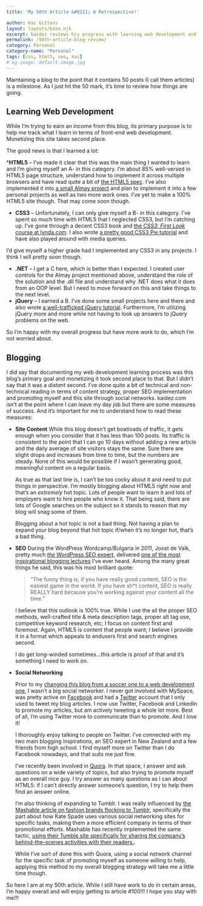 ```yaml
---
title: 'My 50th Article &#8211; A Retrospective!'

author: Kai Gittens
layout: layouts/base.njk
excerpt: kaidez reviews his progress with learning web development and how his blog is doing in terms of content, SEO and social network promotion
permalink: /50th-article-blog-review/
category: Personal
category-name: "Personal"
tags: [css, html5, seo, kai]
# og-image: default-image.jpg
---
```


Maintaining a blog to the point that it contains 50 posts (I call them articles) is a milestone. As I just hit the 50 mark, it’s time to review how things are going.

## Learning Web Development

While I’m trying to earn an income from this blog, its primary purpose is to help me track what I learn in terms of front-end web development. Monetizing this site takes second place.

The good news is that I learned a lot:

***HTML5** – I’ve made it clear that this was the main thing I wanted to learn and I’m giving myself an A- in this category. I’m about 85% well-versed in HTML5 page structure, understand how to implement it across multiple browsers and have read quite a bit of [the HTML5 spec][1]. I’ve also implemented it into [a small Almay project][2] and plan to implement it into a few personal projects as well as two more work ones. I’ve yet to make a 100% HTML5 site though. That may come soon though.
*   **CSS3** – Unfortunately, I can only give myself a B- in this category. I’ve spent so much time with HTML5 that I neglected CSS3, but I’m catching up. I’ve gone through a decent CSS3 book and [the *CSS3: First Look* course at lynda.com][3]. I also wrote [a pretty good CSS3 Pie tutorial][4] and have also played around with media queries.

I’d give myself a higher grade had I implemented any CSS3 in any projects. I think I will pretty soon though.
*   **.NET** – I get a C here, which is better than I expected. I created user controls for the Almay project mentioned above, understand the role of the solution and the .dll file and understand why .NET does what it does from an OOP level. But I need to move forward on this and take things to the next level.
*   **jQuery** – I earned a B. I’ve done some small projects here and there and also wrote [a well-trafficked jQuery tutorial][5]. Furthermore, I’m utilizing jQuery more and more while not having to look up answers to jQuery problems on the web.

 [1]: http://developers.whatwg.org/
 [2]: http://kaidez.com/almay-project-using-html5-net-jquery/
 [3]: http://www.lynda.com/CSS-training/css3-first-look/73288-2C.html
 [4]: http://kaidez.com/css3-pie-link-tutorial/
 [5]: http://kaidez.com/tutorial-simple-jquery-fade-in-fade-out/

So I’m happy with my overall progress but have more work to do, which I’m not worried about.

## Blogging

I did say that documenting my web development learning process was this blog’s primary goal and monetizing it took second place to that. But I didn’t say that it was a *distant* second. I’ve done quite a bit of technical and non-technical reading in terms of content strategy, proper SEO implementation and promoting myself and this site through social networks. kaidez.com isn’t at the point where I can leave my day job but there are some measures of success. And it’s important for me to understand how to read these measures:

*   **Site Content**
    While this blog doesn’t get boatloads of traffic, it gets enough when you consider that it has less than 100 posts. Its traffic is consistent to the point that I can go 10 days without adding a new article and the daily average of site visitors stays the same. Sure there are slight drops and increases from time to time, but the numbers are steady.
    None of this would be possible if I wasn’t generating good, meaningful content on a regular basis.

    As true as that last line is, I can’t be too cocky about it and need to put things in perspective. I’m mostly blogging about HTML5 right now and that’s an *extremely* hot topic. Lots of people want to learn it and lots of employers want to hire people who know it. That being said, there are lots of Google searches on the subject so it stands to reason that my blog will snag some of them.

    Blogging about a hot topic is not a bad thing. Not having a plan to expand your blog beyond that hot topic if/when it’s no longer hot, that’s a bad thing.
*   **SEO**
    During the WordPress Wordcamp/Bulgaria in 2011, Joost de Valk, pretty much [*the* WordPress SEO expert][6], delivered [one of the most inspirational blogging lectures][7] I’ve ever heard. Among the many great things he said, this was his most brilliant quote:

    > “The funny thing is, if you have really good content, SEO is the easiest game in the world. If you have sh*t content, SEO is really REALLY hard because you’re working against your content all the time.”

    I believe that this outlook is 100% true. While I use the all the proper SEO methods, well-crafted title & meta description tags, proper alt tag use, competitive keyword research, etc; I focus on content first and foremost. Again, HTML5 is content that people want; I believe I provide it in a format which appeals to endusers first and search engines second.

    I do get long-winded sometimes…this article is proof of that and it’s something I need to work on.

*   **Social Networking**

    Prior to my [changing this blog from a soccer one to a web development one][8], I wasn’t a big social networker. I never got involved with MySpace, was pretty active on [Facebook][9] and had a [Twitter][10] account that I only used to tweet my blog articles.
    I now use Twitter, Facebook and LinkedIn to promote my articles, but am actively tweeting a whole lot more. Best of all, I’m using Twitter more to communicate than to promote. And I *love* it!

    I thoroughly enjoy talking to people on Twitter. I’ve connected with my two main blogging inspirations, an SEO expert in New Zealand and a few friends from high school. I find myself more on Twitter than I do Facebook nowadays, and that suits me just fine.

    I’ve recently been involved in [Quora][11]. In that space, I answer and ask questions on a wide variety of topics, but also trying to promote myself as an overall nice guy. I try answer as many questions as I can about HTML5: if I can’t directly answer someone’s question, I try to help them find an answer online.

    I’m also thinking of expanding to Tumblr. I was really influenced by [the Mashable article on fashion brands flocking to Tumblr][12], specifically the part about how Kate Spade uses various social networking sites for specific tasks, making them a more efficient company in terms of their promotional efforts. Mashable has recently implemented the same tactic, [using their Tumble site specifically for sharing the company’s behind-the-scenes activities with their readers.][13].

    While I’ve sort of done this with Quora, using a social network channel for the specific task of promoting myself as someone willing to help, applying this method to my overall blogging strategy will take me a little time though.

So here I am at my 50th article. While I still have work to do in certain areas, I’m happy overall and will enjoy getting to article #100!!! I hope you stay with me!!!

 [6]: http://yoast.com/
 [7]: http://kaidez.com/yoast-awesome-wordpress-seo-speech/
 [8]: http://kaidez.com/about-kaidez/
 [9]: http://facebook.com/kaidez/
 [10]: http://twitter.com/kaidez/
 [11]: http://www.quora.com/Kai-Gittens
 [12]: http://mashable.com/2011/02/06/fashion-tumblr-kate-spade/
 [13]: http://mashablehq.com/